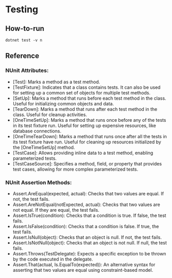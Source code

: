 # Testing

## How-to-run

```
dotnet test -v n
```



## Reference

### NUnit Attributes:

- [Test]: Marks a method as a test method.
- [TestFixture]: Indicates that a class contains tests. It can also be used for setting up a common set of objects for multiple test methods.
- [SetUp]: Marks a method that runs before each test method in the class. Useful for initializing common objects and data.
- [TearDown]: Marks a method that runs after each test method in the class. Useful for cleanup activities.
- [OneTimeSetUp]: Marks a method that runs once before any of the tests in its test fixture run. Useful for setting up expensive resources, like database connections.
- [OneTimeTearDown]: Marks a method that runs once after all the tests in its test fixture have run. Useful for cleaning up resources initialized by the [OneTimeSetUp] method.
- [TestCase]: Allows providing inline data to a test method, enabling parameterized tests.
- [TestCaseSource]: Specifies a method, field, or property that provides test cases, allowing for more complex parameterized tests.


### NUnit Assertion Methods:

- Assert.AreEqual(expected, actual): Checks that two values are equal. If not, the test fails.
- Assert.AreNotEqual(notExpected, actual): Checks that two values are not equal. If they are equal, the test fails.
- Assert.IsTrue(condition): Checks that a condition is true. If false, the test fails.
- Assert.IsFalse(condition): Checks that a condition is false. If true, the test fails.
- Assert.IsNull(object): Checks that an object is null. If not, the test fails.
- Assert.IsNotNull(object): Checks that an object is not null. If null, the test fails.
- Assert.Throws<ExceptionType>(TestDelegate): Expects a specific exception to be thrown by the code executed in the delegate.
- Assert.That(actual, Is.EqualTo(expected)): An alternative syntax for asserting that two values are equal using constraint-based model.